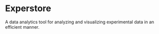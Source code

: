 Experstore
==========

A data analytics tool for analyzing and visualizing experimental data in an efficient manner.
